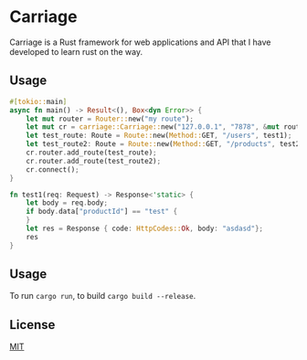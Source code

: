 # Carriage
Carriage is a Rust framework for web applications and API that I have developed to learn rust on the way. 
## Usage
```rust
#[tokio::main]
async fn main() -> Result<(), Box<dyn Error>> {
    let mut router = Router::new("my route");
    let mut cr = carriage::Carriage::new("127.0.0.1", "7878", &mut router);
    let test_route: Route = Route::new(Method::GET, "/users", test1);
    let test_route2: Route = Route::new(Method::GET, "/products", test2);
    cr.router.add_route(test_route);
    cr.router.add_route(test_route2);
    cr.connect();
}

fn test1(req: Request) -> Response<'static> {
    let body = req.body;
    if body.data["productId"] == "test" {
    }
    let res = Response { code: HttpCodes::Ok, body: "asdasd"};
    res
}

```
## Usage

To run `cargo run`, to build `cargo build --release`.

## License
[MIT](https://choosealicense.com/licenses/mit/)
